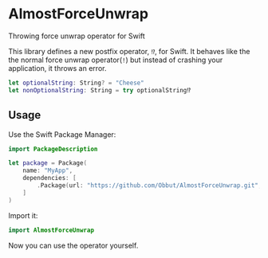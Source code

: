 # AlmostForceUnwrap
Throwing force unwrap operator for Swift

This library defines a new postfix operator, `⁉`, for Swift. It behaves like the the normal force unwrap operator(`!`) but instead of crashing your application, it throws an error.

```swift
let optionalString: String? = "Cheese"
let nonOptionalString: String = try optionalString⁉
```

## Usage

Use the Swift Package Manager:

```swift
import PackageDescription

let package = Package(
    name: "MyApp",
    dependencies: [
        .Package(url: "https://github.com/Obbut/AlmostForceUnwrap.git", majorVersion: 0, minor: 1)
    ]
)
```

Import it:

```swift
import AlmostForceUnwrap
```

Now you can use the operator yourself.
